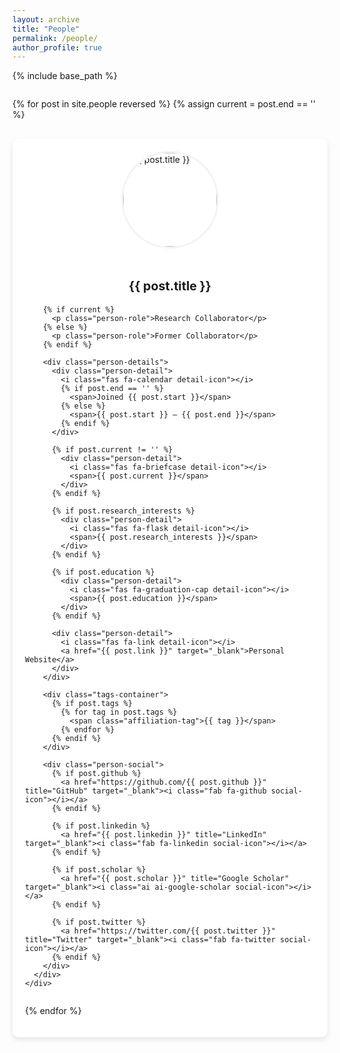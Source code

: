 ```yaml
---
layout: archive
title: "People"
permalink: /people/
author_profile: true
---
```


<style>
  .people-grid {
    display: grid;
    grid-template-columns: repeat(auto-fill, minmax(300px, 1fr));
    gap: 30px;
    margin-top: 2em;
  }
  
  .person-card {
    display: flex;
    flex-direction: column;
    border-radius: 10px;
    box-shadow: 0 4px 8px rgba(0,0,0,0.1);
    overflow: hidden;
    transition: transform 0.3s ease, box-shadow 0.3s ease;
    background-color: #fff;
  }
  
  .person-card:hover {
    transform: translateY(-5px);
    box-shadow: 0 8px 16px rgba(0,0,0,0.2);
  }
  
  .person-image-container {
    width: 100%;
    padding-top: 20px;
    display: flex;
    justify-content: center;
  }
  
  .person-image {
    width: 150px;
    height: 150px;
    border-radius: 50%;
    object-fit: cover;
    border: 3px solid #f3f3f3;
  }
  
  .person-info {
    padding: 20px;
    flex-grow: 1;
    display: flex;
    flex-direction: column;
  }
  
  .person-name {
    font-size: 1.4em;
    margin-bottom: 5px;
    font-weight: bold;
    text-align: center;
  }
  
  .person-role {
    color: #666;
    margin-bottom: 15px;
    text-align: center;
    font-style: italic;
  }
  
  .person-details {
    display: flex;
    flex-direction: column;
    gap: 8px;
    margin-top: 10px;
  }
  
  .person-detail {
    display: flex;
    align-items: flex-start;
  }
  
  .detail-icon {
    margin-right: 10px;
    min-width: 20px;
    color: #0366d6;
  }
  
  .person-social {
    display: flex;
    justify-content: center;
    gap: 15px;
    margin-top: 15px;
  }
  
  .social-icon {
    color: #555;
    font-size: 1.2em;
    transition: color 0.3s ease;
  }
  
  .social-icon:hover {
    color: #0366d6;
  }
  
  .affiliation-tag {
    background-color: #f0f0f0;
    padding: 4px 8px;
    border-radius: 15px;
    font-size: 0.8em;
    margin-right: 5px;
    margin-bottom: 5px;
    display: inline-block;
  }
  
  .tags-container {
    margin-top: 10px;
    display: flex;
    flex-wrap: wrap;
  }
  
  .current-member {
    border-left: 4px solid #4CAF50;
  }
  
  .past-member {
    border-left: 4px solid #9E9E9E;
    opacity: 0.9;
  }
</style>

{% include base_path %}

<div class="people-grid">
  {% for post in site.people reversed %}
    {% assign current = post.end == '' %}
    <div class="person-card {% if current %}current-member{% else %}past-member{% endif %}">
      <div class="person-image-container">
        <img src="{{ post.image }}" alt="{{ post.title }}" class="person-image">
      </div>
      <div class="person-info">
        <h3 class="person-name">{{ post.title }}</h3>

        {% if current %}
          <p class="person-role">Research Collaborator</p>
        {% else %}
          <p class="person-role">Former Collaborator</p>
        {% endif %}
        
        <div class="person-details">
          <div class="person-detail">
            <i class="fas fa-calendar detail-icon"></i>
            {% if post.end == '' %}
              <span>Joined {{ post.start }}</span>
            {% else %}
              <span>{{ post.start }} — {{ post.end }}</span>
            {% endif %}
          </div>
          
          {% if post.current != '' %}
            <div class="person-detail">
              <i class="fas fa-briefcase detail-icon"></i>
              <span>{{ post.current }}</span>
            </div>
          {% endif %}
          
          {% if post.research_interests %}
            <div class="person-detail">
              <i class="fas fa-flask detail-icon"></i>
              <span>{{ post.research_interests }}</span>
            </div>
          {% endif %}
          
          {% if post.education %}
            <div class="person-detail">
              <i class="fas fa-graduation-cap detail-icon"></i>
              <span>{{ post.education }}</span>
            </div>
          {% endif %}
          
          <div class="person-detail">
            <i class="fas fa-link detail-icon"></i>
            <a href="{{ post.link }}" target="_blank">Personal Website</a>
          </div>
        </div>
        
        <div class="tags-container">
          {% if post.tags %}
            {% for tag in post.tags %}
              <span class="affiliation-tag">{{ tag }}</span>
            {% endfor %}
          {% endif %}
        </div>
        
        <div class="person-social">
          {% if post.github %}
            <a href="https://github.com/{{ post.github }}" title="GitHub" target="_blank"><i class="fab fa-github social-icon"></i></a>
          {% endif %}
          
          {% if post.linkedin %}
            <a href="{{ post.linkedin }}" title="LinkedIn" target="_blank"><i class="fab fa-linkedin social-icon"></i></a>
          {% endif %}
          
          {% if post.scholar %}
            <a href="{{ post.scholar }}" title="Google Scholar" target="_blank"><i class="ai ai-google-scholar social-icon"></i></a>
          {% endif %}
          
          {% if post.twitter %}
            <a href="https://twitter.com/{{ post.twitter }}" title="Twitter" target="_blank"><i class="fab fa-twitter social-icon"></i></a>
          {% endif %}
        </div>
      </div>
    </div>
  {% endfor %}
</div>
